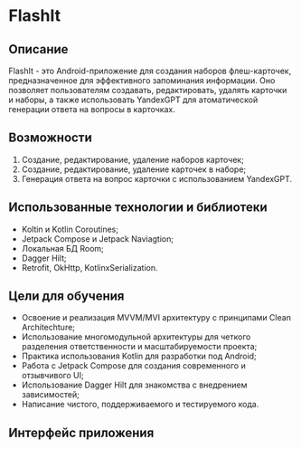# FlashIt

## Описание
FlashIt - это Android-приложение для создания наборов флеш-карточек, предназначенное для эффективного запоминания информации. Оно позволяет пользователям создавать, редактировать, удалять карточки и наборы, а также использовать YandexGPT для атоматической генерации ответа на вопросы в карточках.

## Возможности
1. Создание, редактирование, удаление наборов карточек;
2. Создание, редактирование, удаление карточек в наборе;
3. Генерация ответа на вопрос карточки с использованием YandexGPT.

## Использованные технологии и библиотеки
- Koltin и Kotlin Coroutines;
- Jetpack Compose и Jetpack Naviagtion;
- Локальная БД Room;
- Dagger Hilt;
- Retrofit, OkHttp, KotlinxSerialization.

## Цели для обучения
- Освоение и реализация MVVM/MVI архитектуру с принципами Clean Architechture;
- Использование многомодульной архитектуры для четкого разделения ответственности и масштабируемости проекта;
- Практика использования Kotlin для разработки под Android;
- Работа с Jetpack Compose для создания современного и отзывчивого UI;
- Использование Dagger Hilt для знакомства с внедрением зависимостей;
- Написание чистого, поддерживаемого и тестируемого кода.

## Интерфейс приложения
